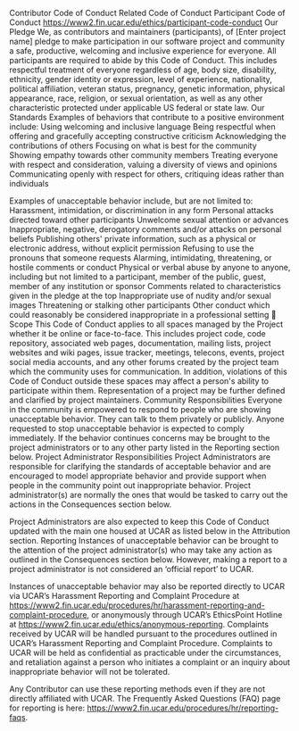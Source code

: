Contributor Code of Conduct
Related Code of Conduct 
Participant Code of Conduct
https://www2.fin.ucar.edu/ethics/participant-code-conduct
Our Pledge
We, as contributors and maintainers (participants), of [Enter project name] pledge to make participation in our software project and community a safe, productive, welcoming and inclusive experience for everyone. All participants are required to abide by this Code of Conduct. This includes respectful treatment of everyone regardless of age, body size, disability, ethnicity, gender identity or expression, level of experience, nationality, political affiliation, veteran status, pregnancy, genetic information, physical appearance, race, religion, or sexual orientation, as well as any other characteristic protected under applicable US federal or state law.
Our Standards
Examples of behaviors that contribute to a positive environment include:
Using welcoming and inclusive language
Being respectful when offering and gracefully accepting constructive criticism
Acknowledging the contributions of others 
Focusing on what is best for the community
Showing empathy towards other community members
Treating everyone with respect and consideration, valuing a diversity of views and opinions
Communicating openly with respect for others, critiquing ideas rather than individuals

Examples of unacceptable behavior include, but are not limited to:
Harassment, intimidation, or discrimination in any form
Personal attacks directed toward other participants
Unwelcome sexual attention or advances
Inappropriate, negative, derogatory comments and/or attacks on personal beliefs
Publishing others' private information, such as a physical or electronic address, without explicit permission
Refusing to use the pronouns that someone requests
Alarming, intimidating, threatening, or hostile comments or conduct
Physical or verbal abuse by anyone to anyone, including but not limited to a participant, member of the public, guest, member of any institution or sponsor
Comments related to characteristics given in the pledge at the top
Inappropriate use of nudity and/or sexual images 
Threatening or stalking other participants
Other conduct which could reasonably be considered inappropriate in a professional setting

Scope
This Code of Conduct applies to all spaces managed by the Project whether it be online or face-to-face. This includes project code, code repository, associated web pages, documentation, mailing lists, project websites and wiki pages, issue tracker, meetings, telecons, events, project social media accounts, and any other forums created by the project team which the community uses for communication. In addition, violations of this Code of Conduct outside these spaces may affect a person's ability to participate within them. Representation of a project may be further defined and clarified by project maintainers.
Community Responsibilities
Everyone in the community is empowered to respond to people who are showing unacceptable behavior. They can talk to them privately or publicly. Anyone requested to stop unacceptable behavior is expected to comply immediately. If the behavior continues concerns may be brought to the project administrators or to any other party listed in the Reporting section below.
Project Administrator Responsibilities
Project Administrators are responsible for clarifying the standards of acceptable behavior and are encouraged to model appropriate behavior and provide support when people in the community point out inappropriate behavior. Project administrator(s) are normally the ones that would be tasked to carry out the actions in the Consequences section below.
 
Project Administrators are also expected to keep this Code of Conduct updated with the main one housed at UCAR as listed below in the Attribution section.
Reporting
Instances of unacceptable behavior can be brought to the attention of the project administrator(s) who may take any action as outlined in the Consequences section below. However, making a report to a project administrator is not considered an ‘official report’ to UCAR.
 
Instances of unacceptable behavior may also be reported directly to UCAR via UCAR’s Harassment Reporting and Complaint Procedure at https://www2.fin.ucar.edu/procedures/hr/harassment-reporting-and-complaint-procedure, or anonymously through UCAR’s EthicsPoint Hotline at https://www2.fin.ucar.edu/ethics/anonymous-reporting. 
Complaints received by UCAR will be handled pursuant to the procedures outlined in UCAR’s Harassment Reporting and Complaint Procedure. Complaints to UCAR will be held as confidential as practicable under the circumstances, and retaliation against a person who initiates a complaint or an inquiry about inappropriate behavior will not be tolerated.
 
Any Contributor can use these reporting methods even if they are not directly affiliated with UCAR. The Frequently Asked Questions (FAQ) page for reporting is here: https://www2.fin.ucar.edu/procedures/hr/reporting-faqs.
